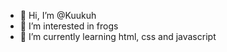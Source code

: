 - 👋 Hi, I’m @Kuukuh
- 👀 I’m interested in frogs
- 🌱 I’m currently learning html, css and javascript


<!---
Kuukuh/Kuukuh is a ✨ special ✨ repository because its `README.md` (this file) appears on your GitHub profile.
You can click the Preview link to take a look at your changes.
--->
